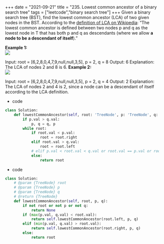 +++
date = "2021-09-21"
title = "235. Lowest common ancestor of a binary search tree"
tags = ["leetcode","binary search tree"]
+++
Given a binary search tree (BST), find the lowest common ancestor (LCA) of two given nodes in the BST.
According to the [definition of LCA on Wikipedia](https://en.wikipedia.org/wiki/Lowest_common_ancestor): “The lowest common ancestor is defined between two nodes p and q as the lowest node in T that has both p and q as descendants (where we allow **a node to be a descendant of itself**).”
 
**Example 1:**  
![](https://assets.leetcode.com/uploads/2018/12/14/binarysearchtree_improved.png)

Input: root = [6,2,8,0,4,7,9,null,null,3,5], p = 2, q = 8 Output: 6 Explanation: The LCA of nodes 2 and 8 is 6.
**Example 2:**  
![](https://assets.leetcode.com/uploads/2018/12/14/binarysearchtree_improved.png)

Input: root = [6,2,8,0,4,7,9,null,null,3,5], p = 2, q = 4 Output: 2 Explanation: The LCA of nodes 2 and 4 is 2, since a node can be a descendant of itself according to the LCA definition.
- code
```py
class Solution:
    def lowestCommonAncestor(self, root: 'TreeNode', p: 'TreeNode', q: 'TreeNode') -> 'TreeNode':
        if p.val > q.val:
            p, q = q, p
        while root:
            if root.val < p.val:
                root = root.right
            elif root.val > q.val:
                root = root.left
            # elif p.val < root.val < q.val or root.val == p.val or root.val == q.val:
            else:
                return root

```
- code
```py
class Solution:
    # @param {TreeNode} root
    # @param {TreeNode} p
    # @param {TreeNode} q
    # @return {TreeNode}
    def lowestCommonAncestor(self, root, p, q):
        if not root or not p or not q:
            return None
        if (max(p.val, q.val) < root.val):
            return self.lowestCommonAncestor(root.left, p, q)
        elif (min(p.val, q.val) > root.val):
            return self.lowestCommonAncestor(root.right, p, q)
        else:
            return root
```

